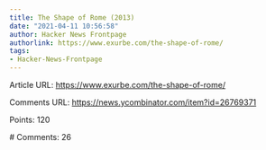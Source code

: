 ```yaml
---
title: The Shape of Rome (2013)
date: "2021-04-11 10:56:58"
author: Hacker News Frontpage
authorlink: https://www.exurbe.com/the-shape-of-rome/
tags:
- Hacker-News-Frontpage
---
```


<p>Article URL: <a href="https://www.exurbe.com/the-shape-of-rome/">https://www.exurbe.com/the-shape-of-rome/</a></p>
<p>Comments URL: <a href="https://news.ycombinator.com/item?id=26769371">https://news.ycombinator.com/item?id=26769371</a></p>
<p>Points: 120</p>
<p># Comments: 26</p>
